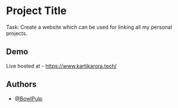 
# Project Title

Task: Create a website which can be used for linking all my personal projects.

## Demo

Live hosted at - https://www.kartikarora.tech/

## Authors

- [@BowlPulp](http://github.com/BowlPulp)

